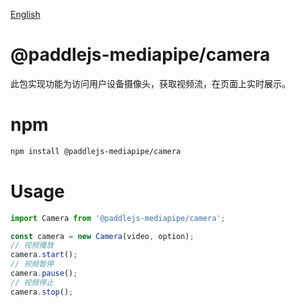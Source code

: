 [English](./README.md)

# @paddlejs-mediapipe/camera
此包实现功能为访问用户设备摄像头，获取视频流，在页面上实时展示。

# npm

```bash
npm install @paddlejs-mediapipe/camera
```

# Usage

```javascript
import Camera from '@paddlejs-mediapipe/camera';

const camera = new Camera(video, option);
// 视频播放
camera.start();
// 视频暂停
camera.pause();
// 视频停止
camera.stop();
```
